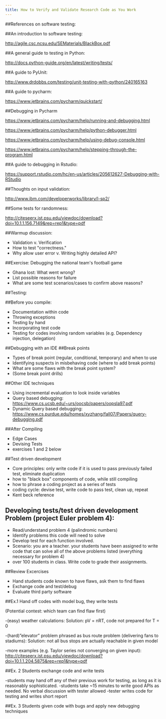 ```yaml
---
title: How to Verify and Validate Research Code as You Work
---
```

##References on software testing:

##An introduction to software testing:

http://agile.csc.ncsu.edu/SEMaterials/BlackBox.pdf

##A general guide to testing in Python:

http://docs.python-guide.org/en/latest/writing/tests/

##A guide to PyUnit:

http://www.drdobbs.com/testing/unit-testing-with-python/240165163

##A guide to pycharm:

https://www.jetbrains.com/pycharm/quickstart/

##Debugging in Pycharm

https://www.jetbrains.com/pycharm/help/running-and-debugging.html

https://www.jetbrains.com/pycharm/help/python-debugger.html

https://www.jetbrains.com/pycharm/help/using-debug-console.html

https://www.jetbrains.com/pycharm/help/stepping-through-the-program.html

##A guide to debugging in Rstudio:

 https://support.rstudio.com/hc/en-us/articles/205612627-Debugging-with-RStudio

##Thoughts on input validation:

http://www.ibm.com/developerworks/library/l-sp2/

##Some tests for randomness:

http://citeseerx.ist.psu.edu/viewdoc/download?doi=10.1.1.156.7149&rep=rep1&type=pdf




##Warmup discussion:

 - Validation v. Verification
 - How to test "correctness."
 - Why allow user error v. Writing highly detailed API?

##Exercise: Debugging the national team's football game
 - Ghana lost: What went wrong?
 - List possible reasons for failure
 - What are some test scenarios/cases to confirm above reasons?

##Testing:

##Before you compile:
 - Documentation within code
 - Throwing exceptions
 - Testing by hand
 - Incorporating test code
 - Testing for codes involving random variables (e.g. Dependency injection, delegation)

##Debugging with an IDE
##Break points
 - Types of break point (regular, conditional, temporary) and when to use
 - Identifying suspects in misbehaving code (where to add break points)
 - What are some flaws with the break point system?
 - (Some break point drills)

##Other IDE techniques
 - Using incremental evaluation to look inside variables
 - Query based debugging: https://www.cs.ucsb.edu/~urs/oocsb/papers/oopsla97.pdf
 - Dynamic Query based debugging: https://www.cs.purdue.edu/homes/xyzhang/fall07/Papers/query-debugging.pdf

##After Compiling
 - Edge Cases
 - Devising Tests
 - exercises 1 and 2 below


##Test driven development
 - Core principles: only write code if it is used to pass previously failed test, eliminate duplication
 - how to "black box" components of code, while still compiling
 - how to phrase a coding project as a series of tests
 - coding cycle: devise test, write code to pass test, clean up, repeat
 - Kent beck reference

## Developing tests/test driven development Problem (project Euler problem 4):
 - Read/understand problem 4 (palindromic numbers)
 - Identify problems this code will need to solve
 - Develop test for each function involved.
 - Scenario: you are a teacher. your students have been assigned to write code that can solve all of the above problems listed (everything necessary for problem 4)
 - over 100 students in class. Write code to grade their assignments.


##Review Excercises
 - Hand students code known to have flaws, ask them to find flaws
 - Exchange code and test/debug
 - Evaluate third party software


##Ex.1 Hand off codes with model bug, they write tests

(Potential contest: which team can find flaw first)

-(easy) weather calculations: Solution: pV = nRT, code not prepared for T = 0

-(hard)”elevator” problem phrased as bus route problem (delivering fans to stadiums): Solution: not all bus stops are actually reachable in given model

-more examples (e.g. Taylor series not converging on given input): http://citeseerx.ist.psu.edu/viewdoc/download?doi=10.1.1.204.5875&rep=rep1&type=pdf

##Ex. 2 Students exchange code and write tests

-students may hand off any of their previous work for testing, as long as it is reasonably sophisticated. -students take ~15 minutes to write good APIs as needed. No verbal discussion with tester allowed -tester writes code for testing and writes short report


##Ex. 3 Students given code with bugs and apply new debugging techniques
